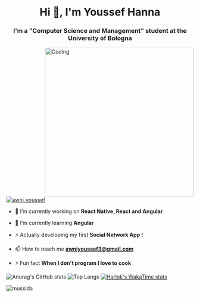 <h1 align="center">Hi 👋, I'm Youssef Hanna</h1>
<h3 align="center">I'm a "Computer Science and Management" student at the University of Bologna</h3>
<img align="right" alt="Coding" width="400" src="https://i.pinimg.com/originals/e4/26/70/e426702edf874b181aced1e2fa5c6cde.gif">


<p align="left"> <a href="https://twitter.com/awni_youssef" target="blank"><img src="https://img.shields.io/twitter/follow/awni_youssef?logo=twitter&style=for-the-badge" alt="awni_youssef" /></a> </p>

- 🔭 I’m currently working on **React Native, React and Angular**

- 🌱 I’m currently learning **Angular**

- ⚡ Actually developing my first **Social Network App** !

- 📫 How to reach me **awniyoussef3@gmail.com**

- ⚡ Fun fact **When I don't program I love to cook**


![Anurag's GitHub stats](https://github-readme-stats.vercel.app/api?username=mussida&show_icons=true&theme=tokyonight)
![Top Langs](https://github-readme-stats.vercel.app/api/top-langs/?username=mussida&layout=compact)
[![Harlok's WakaTime stats](https://github-readme-stats.vercel.app/api/wakatime?mussida=ffflabs)](https://github.com/mussida/github-readme-stats)
<p><img align="center" src="https://github-readme-streak-stats.herokuapp.com/?user=mussida&" alt="mussida" /></p>
